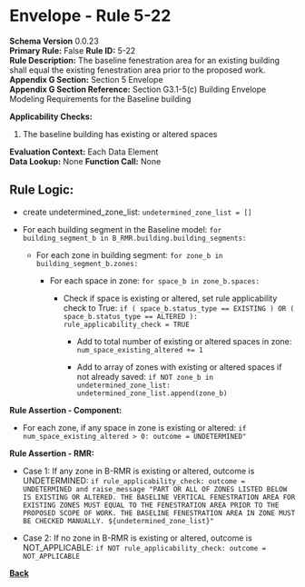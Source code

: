 # Envelope - Rule 5-22
**Schema Version** 0.0.23  
**Primary Rule:** False
**Rule ID:** 5-22  
**Rule Description:** The baseline fenestration area for an existing building shall equal the existing fenestration area prior to the proposed work.   
**Appendix G Section:** Section 5 Envelope  
**Appendix G Section Reference:** Section G3.1-5(c) Building Envelope Modeling Requirements for the Baseline building  

**Applicability Checks:**
  1. The baseline building has existing or altered spaces

**Evaluation Context:**  Each Data Element  
**Data Lookup:** None
**Function Call:**  None  

## Rule Logic:
- create undetermined_zone_list: `undetermined_zone_list = []`

- For each building segment in the Baseline model: ```for building_segment_b in B_RMR.building.building_segments:```

  - For each zone in building segment: ```for zone_b in building_segment_b.zones:``` 

    - For each space in zone: ```for space_b in zone_b.spaces:```

      - Check if space is existing or altered, set rule applicability check to True: ```if ( space_b.status_type == EXISTING ) OR ( space_b.status_type == ALTERED ): rule_applicability_check = TRUE```

        - Add to total number of existing or altered spaces in zone: ```num_space_existing_altered += 1```

        - Add to array of zones with existing or altered spaces if not already saved: ```if NOT zone_b in undetermined_zone_list: undetermined_zone_list.append(zone_b)```

**Rule Assertion - Component:**  

- For each zone, if any space in zone is existing or altered: ```if num_space_existing_altered > 0: outcome = UNDETERMINED"``` 

**Rule Assertion - RMR:**

- Case 1: If any zone in B-RMR is existing or altered, outcome is UNDETERMINED: ```if rule_applicability_check: outcome = UNDETERMINED and raise_message "PART OR ALL OF ZONES LISTED BELOW IS EXISTING OR ALTERED. THE BASELINE VERTICAL FENESTRATION AREA FOR EXISTING ZONES MUST EQUAL TO THE FENESTRATION AREA PRIOR TO THE PROPOSED SCOPE OF WORK. THE BASELINE FENESTRATION AREA IN ZONE MUST BE CHECKED MANUALLY. ${undetermined_zone_list}"```

- Case 2: If no zone in B-RMR is existing or altered, outcome is NOT_APPLICABLE: ```if NOT rule_applicability_check: outcome = NOT_APPLICABLE```

**[Back](../_toc.md)**
